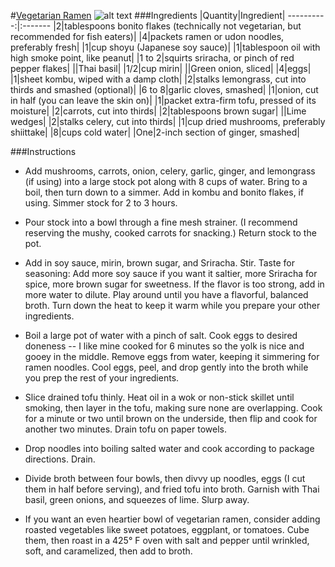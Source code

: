 #[Vegetarian Ramen](http://food52.com/recipes/31889-vegetarian-ramen)
![alt text](https://images.food52.com/fUXoOYSr3C2dAQ7ctc7t_Xxfc24=/753x502/e82dc9a2-72b3-4f39-81b6-8e04203e612f--IMG_1006.JPG)
###Ingredients
|Quantity|Ingredient|
----------:|:-------
|2|tablespoons bonito flakes (technically not vegetarian, but recommended for fish eaters)|
|4|packets ramen or udon noodles, preferably fresh|
|1|cup shoyu (Japanese soy sauce)|
|1|tablespoon oil with high smoke point, like peanut|
|1 to 2|squirts sriracha, or pinch of red pepper flakes|
||Thai basil|
|1/2|cup mirin|
||Green onion, sliced|
|4|eggs|
|1|sheet kombu, wiped with a damp cloth|
|2|stalks lemongrass, cut into thirds and smashed (optional)|
|6 to 8|garlic cloves, smashed|
|1|onion, cut in half (you can leave the skin on)|
|1|packet extra-firm tofu, pressed of its moisture|
|2|carrots, cut into thirds|
|2|tablespoons brown sugar|
||Lime wedges|
|2|stalks celery, cut into thirds|
|1|cup dried mushrooms, preferably shiittake|
|8|cups cold water|
|One|2-inch section of ginger, smashed|

###Instructions

* Add mushrooms, carrots, onion, celery, garlic, ginger, and lemongrass (if using) into a large stock pot along with 8 cups of water. Bring to a boil, then turn down to a simmer. Add in kombu and bonito flakes, if using. Simmer stock for 2 to 3 hours.

* Pour stock into a bowl through a fine mesh strainer. (I recommend reserving the mushy, cooked carrots for snacking.) Return stock to the pot.

* Add in soy sauce, mirin, brown sugar, and Sriracha. Stir. Taste for seasoning: Add more soy sauce if you want it saltier, more Sriracha for spice, more brown sugar for sweetness. If the flavor is too strong, add in more water to dilute. Play around until you have a flavorful, balanced broth. Turn down the heat to keep it warm while you prepare your other ingredients.

* Boil a large pot of water with a pinch of salt. Cook eggs to desired doneness -- I like mine cooked for 6 minutes so the yolk is nice and gooey in the middle. Remove eggs from water, keeping it simmering for ramen noodles. Cool eggs, peel, and drop gently into the broth while you prep the rest of your ingredients.

* Slice drained tofu thinly. Heat oil in a wok or non-stick skillet until smoking, then layer in the tofu, making sure none are overlapping. Cook for a minute or two until brown on the underside, then flip and cook for another two minutes. Drain tofu on paper towels.

* Drop noodles into boiling salted water and cook according to package directions. Drain.

* Divide broth between four bowls, then divvy up noodles, eggs (I cut them in half before serving), and fried tofu into broth. Garnish with Thai basil, green onions, and squeezes of lime. Slurp away.

* If you want an even heartier bowl of vegetarian ramen, consider adding roasted vegetables like sweet potatoes, eggplant, or tomatoes. Cube them, then roast in a 425° F oven with salt and pepper until wrinkled, soft, and caramelized, then add to broth.